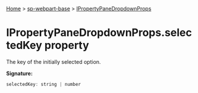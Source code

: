 <!-- docId=sp-webpart-base.ipropertypanedropdownprops.selectedkey -->

[Home](./index.md) &gt; [sp-webpart-base](./sp-webpart-base.md) &gt; [IPropertyPaneDropdownProps](./sp-webpart-base.ipropertypanedropdownprops.md)

# IPropertyPaneDropdownProps.selectedKey property

The key of the initially selected option.

**Signature:**
```javascript
selectedKey: string | number
```
